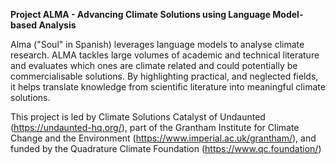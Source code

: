 **Project ALMA - Advancing Climate Solutions using Language Model-based Analysis**

Alma ("Soul" in Spanish) leverages language models to analyse climate research. ALMA tackles large volumes of academic and technical literature and evaluates which ones are climate related and could potentially be commercialisable solutions. By highlighting practical, and neglected fields, it helps translate knowledge from scientific literature into meaningful climate solutions.

This project is led by Climate Solutions Catalyst of Undaunted (https://undaunted-hq.org/), part of the Grantham Institute for Climate Change and the Environment (https://www.imperial.ac.uk/grantham/), and funded by the Quadrature Climate Foundation (https://www.qc.foundation/)
